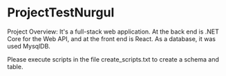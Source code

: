 # ProjectTestNurgul

Project Overview: It's a full-stack web application. At the back end is .NET Core for the Web API, and at the front end is React.
As a database, it was used MysqlDB.

Please execute scripts in the file create_scripts.txt to create a schema and table.
